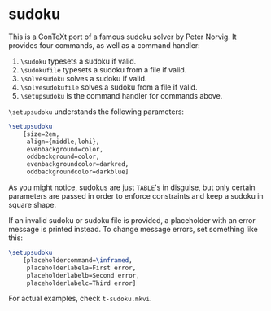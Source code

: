 # sudoku

This is a ConTeXt port of a famous sudoku solver by Peter Norvig. It
provides four commands, as well as a command handler:

1. `\sudoku` typesets a sudoku if valid.
2. `\sudokufile` typesets a sudoku from a file if valid.
3. `\solvesudoku` solves a sudoku if valid.
3. `\solvesudokufile` solves a sudoku from a file if valid.
5. `\setupsudoku` is the command handler for commands above.

`\setupsudoku` understands the following parameters:

```tex
\setupsudoku
    [size=2em,
     align={middle,lohi},
     evenbackground=color,
     oddbackground=color,
     evenbackgroundcolor=darkred,
     oddbackgroundcolor=darkblue]
```

As you might notice, sudokus are just `TABLE`'s in disguise, but only
certain parameters are passed in order to enforce constraints and keep
a sudoku in square shape.

If an invalid sudoku or sudoku file is provided, a placeholder with an
error message is printed instead. To change message errors, set
something like this:

```tex
\setupsudoku
    [placeholdercommand=\inframed,
     placeholderlabela=First error,
     placeholderlabelb=Second error,
     placeholderlabelc=Third error]
```

For actual examples, check `t-sudoku.mkvi`.
